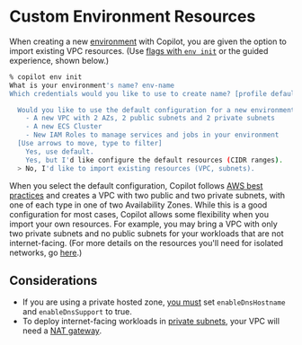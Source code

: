 # Custom Environment Resources

When creating a new [environment](../concepts/environments.en.md) with Copilot, you are given the option to import existing VPC resources. (Use [flags with `env init`](../commands/env-init.en.md#what-are-the-flags) or the guided experience, shown below.)
```bash
% copilot env init
What is your environment's name? env-name
Which credentials would you like to use to create name? [profile default]

  Would you like to use the default configuration for a new environment?
    - A new VPC with 2 AZs, 2 public subnets and 2 private subnets
    - A new ECS Cluster
    - New IAM Roles to manage services and jobs in your environment
  [Use arrows to move, type to filter]
    Yes, use default.
    Yes, but I'd like configure the default resources (CIDR ranges).
  > No, I'd like to import existing resources (VPC, subnets).
```

When you select the default configuration, Copilot follows [AWS best practices](https://aws.amazon.com/blogs/containers/amazon-ecs-availability-best-practices/) and creates a VPC with two public and two private subnets, with one of each type in one of two Availability Zones. While this is a good configuration for most cases, Copilot allows some flexibility when you import your own resources. For example, you may bring a VPC with only two private subnets and no public subnets for your workloads that are not internet-facing. (For more details on the resources you'll need for isolated networks, go [here](https://github.com/aws/copilot-cli/discussions/2378).)

## Considerations
* If you are using a private hosted zone, [you must](https://docs.aws.amazon.com/Route53/latest/DeveloperGuide/hosted-zone-private-considerations.html#hosted-zone-private-considerations-vpc-settings) set `enableDnsHostname` and `enableDnsSupport` to true.
* To deploy internet-facing workloads in [private subnets](../include/common-svc-fields.en.md#network-vpc-placement), your VPC will need a [NAT gateway](https://docs.aws.amazon.com/vpc/latest/userguide/vpc-nat-gateway.html). 
